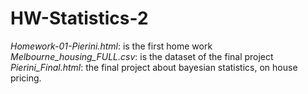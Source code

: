 # HW-Statistics-2
*Homework-01-Pierini.html*: is the first home work 
*Melbourne_housing_FULL.csv*: is the dataset of the final project
*Pierini_Final.html*: the final project about bayesian statistics, on house pricing.
